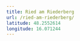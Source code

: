 ```yaml
---
title: Ried am Riederberg
url: /ried-am-riederberg/
latitude: 48.2552614
longitude: 16.071244
---
```

